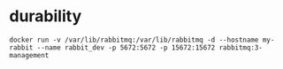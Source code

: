 # durability

`docker run -v /var/lib/rabbitmq:/var/lib/rabbitmq -d --hostname my-rabbit --name rabbit_dev -p 5672:5672 -p 15672:15672 rabbitmq:3-management`
